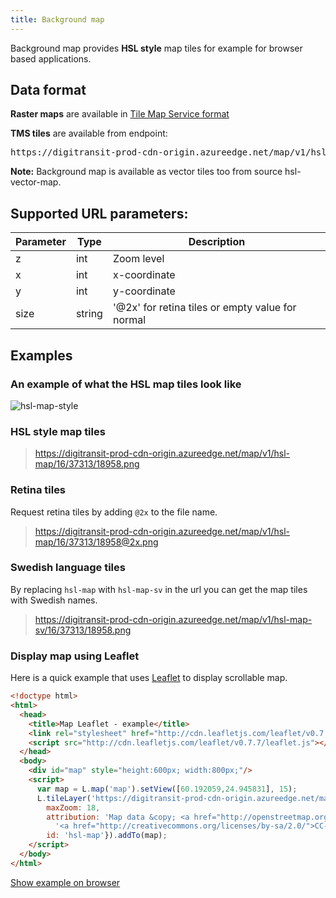 ```yaml
---
title: Background map
---
```

Background map provides **HSL style** map tiles for example for browser based applications.

## Data format

**Raster maps** are available in [Tile Map Service format](https://wiki.osgeo.org/wiki/Tile_Map_Service_Specification)

**TMS tiles** are available from endpoint:
<pre>https://digitransit-prod-cdn-origin.azureedge.net/map/v1/hsl-map/:z/:x/:y:size.png</pre>

**Note:** Background map is available as vector tiles too from source hsl-vector-map.

## Supported URL parameters:

| Parameter     | Type           | Description                                              |
|---------------|----------------|----------------------------------------------------------|
| z             | int            | Zoom level
| x             | int            | x-coordinate
| y             | int            | y-coordinate
| size          | string         | '@2x' for retina tiles or empty value for normal

## Examples

### An example of what the HSL map tiles look like

![hsl-map-style](http://digitransit-prod-cdn-origin.azureedge.net/hsl-map/16/37311/18963@2x.png)

### HSL style map tiles

> https://digitransit-prod-cdn-origin.azureedge.net/map/v1/hsl-map/16/37313/18958.png

### Retina tiles

Request retina tiles by adding `@2x` to the file name.

> https://digitransit-prod-cdn-origin.azureedge.net/map/v1/hsl-map/16/37313/18958@2x.png

### Swedish language tiles

By replacing `hsl-map` with `hsl-map-sv` in the url you can get the map tiles with Swedish names.

> https://digitransit-prod-cdn-origin.azureedge.net/map/v1/hsl-map-sv/16/37313/18958.png

### Display map using Leaflet

Here is a quick example that uses [Leaflet](http://leafletjs.com/) to display scrollable map.

``` html
<!doctype html>
<html>
  <head>
    <title>Map Leaflet - example</title>
    <link rel="stylesheet" href="http://cdn.leafletjs.com/leaflet/v0.7.7/leaflet.css" />
    <script src="http://cdn.leafletjs.com/leaflet/v0.7.7/leaflet.js"></script>
  </head>
  <body>
    <div id="map" style="height:600px; width:800px;"/>
    <script>
      var map = L.map('map').setView([60.192059,24.945831], 15);
      L.tileLayer('https://digitransit-prod-cdn-origin.azureedge.net/map/v1/{id}/{z}/{x}/{y}.png', {
        maxZoom: 18,
        attribution: 'Map data &copy; <a href="http://openstreetmap.org">OpenStreetMap</a> contributors, ' +
          '<a href="http://creativecommons.org/licenses/by-sa/2.0/">CC-BY-SA</a>, ',
        id: 'hsl-map'}).addTo(map);
    </script>
  </body>
</html>
```

[Show example on browser](http://htmlpreview.github.io/?https://gist.github.com/siren/3c08fdd1c49232edb4d0/raw)
